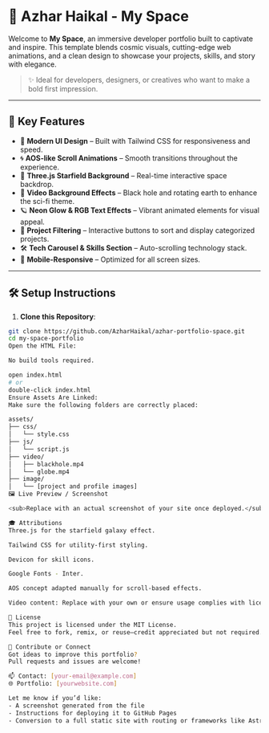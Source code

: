 # 🌌 Azhar Haikal - My Space

Welcome to **My Space**, an immersive developer portfolio built to captivate and inspire. This template blends cosmic visuals, cutting-edge web animations, and a clean design to showcase your projects, skills, and story with elegance.

> ✨ Ideal for developers, designers, or creatives who want to make a bold first impression.

---

## 🚀 Key Features

- 🎨 **Modern UI Design** – Built with Tailwind CSS for responsiveness and speed.
- 🌀 **AOS-like Scroll Animations** – Smooth transitions throughout the experience.
- 🌠 **Three.js Starfield Background** – Real-time interactive space backdrop.
- 🎥 **Video Background Effects** – Black hole and rotating earth to enhance the sci-fi theme.
- 🪐 **Neon Glow & RGB Text Effects** – Vibrant animated elements for visual appeal.
- 🧠 **Project Filtering** – Interactive buttons to sort and display categorized projects.
- 🛠️ **Tech Carousel & Skills Section** – Auto-scrolling technology stack.
- 📱 **Mobile-Responsive** – Optimized for all screen sizes.

---

## 🛠️ Setup Instructions

1. **Clone this Repository**:

```bash
git clone https://github.com/AzharHaikal/azhar-portfolio-space.git
cd my-space-portfolio
Open the HTML File:

No build tools required.

open index.html
# or
double-click index.html
Ensure Assets Are Linked:
Make sure the following folders are correctly placed:

assets/
├── css/
│   └── style.css
├── js/
│   └── script.js
├── video/
│   ├── blackhole.mp4
│   └── globe.mp4
├── image/
│   └── [project and profile images]
🖼️ Live Preview / Screenshot

<sub>Replace with an actual screenshot of your site once deployed.</sub>

🎓 Attributions
Three.js for the starfield galaxy effect.

Tailwind CSS for utility-first styling.

Devicon for skill icons.

Google Fonts - Inter.

AOS concept adapted manually for scroll-based effects.

Video content: Replace with your own or ensure usage complies with licensing.

📄 License
This project is licensed under the MIT License.
Feel free to fork, remix, or reuse—credit appreciated but not required.

🤝 Contribute or Connect
Got ideas to improve this portfolio?
Pull requests and issues are welcome!

📫 Contact: [your-email@example.com]
🌐 Portfolio: [yourwebsite.com]

Let me know if you’d like:
- A screenshot generated from the file
- Instructions for deploying it to GitHub Pages
- Conversion to a full static site with routing or frameworks like Astro, Next.js, etc.
```